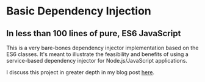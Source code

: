 # Basic Dependency Injection
## In less than 100 lines of pure, ES6 JavaScript

This is a very bare-bones dependency injector implementation based on the ES6 classes. It's meant to illustrate the feasibility and benefits of using a service-based dependency injector for Node.js/JavaScript applications.

I discuss this project in greater depth in my blog post [here](https://garrettmills.dev/blog/2019/11/16/Dependency-Injection-in-Less-Than-100-Lines-of-Pure-JavaScript/).